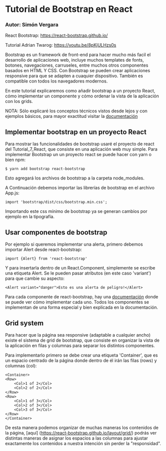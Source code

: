 # Tutorial de Bootstrap en React

### Autor: Simón Vergara

React Bootstrap: https://react-bootstrap.github.io/

Tutorial Adrian Twarog: https://youtu.be/8pKjULHzs0s

Bootstrap es un framework de front-end para hacer mucho más facil el desarrollo
de aplicaciones web, incluye muchos templates de fonts, botones, navegaciones,
carruseles, entre muchos otros componentes basados en HTML Y CSS. Con Bootstrap
se pueden crear aplicaciones responsive para que se adapten a cuaquier dispositivo.
También es compatible con todos los navegadores modernos.

En este tutorial explicaremos como añadir bootstrap a un proyecto React, cómo
implementar un componente y cómo ordenar la vista de la aplicación con los grids.

NOTA: Sólo explicaré los conceptos técnicos vistos desde lejos y con ejemplos
básicos, para mayor exactitud visitar la [documentación](https://react-bootstrap.github.io/)

## Implementar bootstrap en un proyecto React

Para mostrar las funcionalidades de bootstrap usaré el proyecto de react del 
Tutorial_7_React, que consiste en una aplicación web muy simple. Para implementar
Bootstrap un un proyecto react se puede hacer con yarn o bien npm:

    $ yarn add bootstrap react-bootstrap

Esto agregará los archivos de bootstrap a la carpeta node_modules.

A Continuación debemos importar las librerías de bootstrap en el archivo App.js:

    import 'bootstrap/dist/css/bootstrap.min.css';

Importando este css mínimo de bootstrap ya se generan cambios por ejemplo en la
tipografía.

## Usar componentes de bootstrap

Por ejemplo si queremos implementar una alerta, primero debemos importar Alert
desde react-bootstrap:

    import {Alert} from 'react-bootstrap'

Y para insertarla dentro de un React.Component, simplemente se escribe una etiqueta
Alert. Se le pueden pasar atributos (en este caso 'variant') para que cambie su
aspecto:

    <Alert variant="danger">Esto es una alerta de peligro!</Alert>

Para cada componente de react-bootstrap, hay una [documentación](https://react-bootstrap.github.io/components/alerts)
donde se puede ver cómo implementar cada uno. Todos los componentes se implementan
de una forma especial y bien explicada en la documentación.

## Grid system

Para hacer que la página sea responsive (adaptable a cualquier ancho) existe el
sistema de grid de bootstrap, que consiste en organizar la vista de la aplicación
en filas y columnas para separar los distintos componentes.

Para implementarlo primero se debe crear una etiqueta 'Container', que es un
espacio centrado de la página donde dentro de él irán las filas (rows) y columnas 
(col):

    <Container>
    <Row>
        <Col>1 of 2</Col>
        <Col>2 of 2</Col>
    </Row>
    <Row>
        <Col>1 of 3</Col>
        <Col>2 of 3</Col>
        <Col>3 of 3</Col>
    </Row>
    </Container>

De esta manera podemos organizar de muchas maneras los contenidos de la página,
[aquí] (https://react-bootstrap.github.io/layout/grid/) podrás ver distintas
maneras de asignar los espacios a las columnas para ajustar exactamente los
contenidos a nuestra intención sin perder la "responsidad".